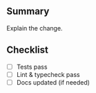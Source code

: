 ## Summary

Explain the change.

## Checklist

- [ ] Tests pass
- [ ] Lint & typecheck pass
- [ ] Docs updated (if needed)
